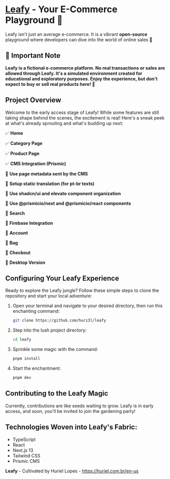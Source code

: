# [Leafy](https://leafy-dun.vercel.app/) - Your E-Commerce Playground 🌿
Leafy isn't just an average e-commerce. It is a vibrant **open-source** playground where developers can dive into the world of online sales 🚀

## 🚨 Important Note
**Leafy is a fictional e-commerce platform. No real transactions or sales are allowed through Leafy. It's a simulated environment created for educational and exploratory purposes. Enjoy the experience, but don't expect to buy or sell real products here! 🌱**

## Project Overview
Welcome to the early access stage of Leafy! While some features are still taking shape behind the scenes, the excitement is real! Here's a sneak peek at what's already sprouting and what's budding up next:

✅ **Home**
  
✅ **Category Page**
  
✅ **Product Page**
  
✅ **CMS Integration (Prismic)**

🔘 **Use page metadata sent by the CMS**

🔘 **Setup static translation (for pt-br texts)**
  
🔘 **Use shadcn/ui and elevate component organization**

🔘 **Use @prismicio/next and @prismicio/react components**
  
🔘 **Search**
  
🔘 **Firebase Integration**
  
🔘 **Account**
  
🔘 **Bag**
  
🔘 **Checkout**
  
🔘 **Desktop Version**

## Configuring Your Leafy Experience
Ready to explore the Leafy jungle? Follow these simple steps to clone the repository and start your local adventure:

1. Open your terminal and navigate to your desired directory, then run this enchanting command:
    ```bash
    git clone https://github.com/huri3l/leafy
    ```
2. Step into the lush project directory:
    ```bash
    cd leafy
    ```
3. Sprinkle some magic with the command:
    ```bash
    pnpm install
    ```
4. Start the enchantment:
    ```bash
    pnpm dev
    ```

## Contributing to the Leafy Magic
Currently, contributions are like seeds waiting to grow. Leafy is in early access, and soon, you'll be invited to join the gardening party!

## Technologies Woven into Leafy's Fabric:
- TypeScript
- React
- Next.js 13
- Tailwind CSS
- Prismic CMS

**Leafy** - Cultivated by Huriel Lopes - https://huriel.com.br/en-us
